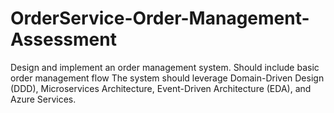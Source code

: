 # OrderService-Order-Management-Assessment
Design and implement an order management system.  Should include basic order management flow The system should leverage Domain-Driven Design (DDD), Microservices Architecture, Event-Driven Architecture (EDA), and Azure Services.
